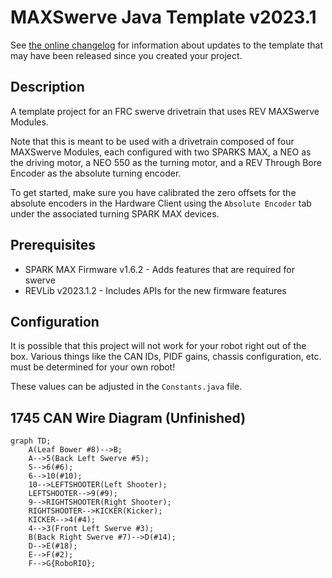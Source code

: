 # MAXSwerve Java Template v2023.1

See [the online changelog](https://github.com/REVrobotics/MAXSwerve-Java-Template/blob/main/CHANGELOG.md) for information about updates to the template that may have been released since you created your project.

## Description

A template project for an FRC swerve drivetrain that uses REV MAXSwerve Modules.

Note that this is meant to be used with a drivetrain composed of four MAXSwerve Modules, each configured with two SPARKS MAX, a NEO as the driving motor, a NEO 550 as the turning motor, and a REV Through Bore Encoder as the absolute turning encoder.

To get started, make sure you have calibrated the zero offsets for the absolute encoders in the Hardware Client using the `Absolute Encoder` tab under the associated turning SPARK MAX devices.

## Prerequisites

* SPARK MAX Firmware v1.6.2 - Adds features that are required for swerve
* REVLib v2023.1.2 - Includes APIs for the new firmware features

## Configuration

It is possible that this project will not work for your robot right out of the box. Various things like the CAN IDs, PIDF gains, chassis configuration, etc. must be determined for your own robot!

These values can be adjusted in the `Constants.java` file.

## 1745 CAN Wire Diagram (Unfinished)
```mermaid
graph TD;
    A(Leaf Bower #8)-->B;
    A-->5(Back Left Swerve #5);
    5-->6(#6);
    6-->10(#10);
    10-->LEFTSHOOTER(Left Shooter);
    LEFTSHOOTER-->9(#9);
    9-->RIGHTSHOOTER(Right Shooter);
    RIGHTSHOOTER-->KICKER(Kicker);
    KICKER-->4(#4);
    4-->3(Front Left Swerve #3);
    B(Back Right Swerve #7)-->D(#14);
    D-->E(#18);
    E-->F(#2);
    F-->G{RoboRIO};
```
